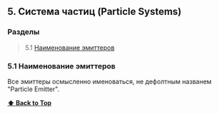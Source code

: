 <a name="5"></a>
<a name="Particle Systems"></a>
<a name="ps"></a>
## 5. Система частиц (Particle Systems)

### Разделы

> 5.1 [Наименование эмиттеров](#ps-naming)

<a name="5.1"></a>
<a name="ps-emitter-naming"></a>
### 5.1 Наименование эмиттеров

Все эмиттеры осмысленно именоваться, не дефолтным названем "Particle Emitter".

**[⬆ Back to Top](#ps)**
